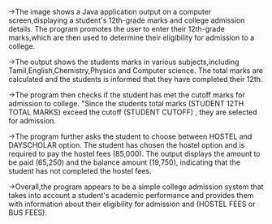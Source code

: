 ->The image shows a Java application output on a computer screen,displaying a student's 12th-grade marks and college admission details.
The program promotes the user to enter their 12th-grade marks,which are then used to determine their eligibility for admission to a college.

->The output shows the students marks in various subjects,including Tamil,English,Chemistry,Physics and Computer science. The total marks 
are calculated and the students is informed that they have completed their 12th.

->The program then checks if the student has met the cutoff marks for admission to college. "Since the students total marks
(STUDENT 12TH TOTAL MARKS) exceed the cutoff (STUDENT CUTOFF) , they are selected for admission.

->The program further asks the student to choose between HOSTEL and DAYSCHOLAR option. The student has chosen the hostel option and is 
required to pay the hostel fees (85,000). The output displays the amount to be paid (65,250) and the balance amount (19,750), 
indicating that the student has not completed the hostel fees.

->Overall,the program appears to be a simple college admission system that takes into account a student's academic performance and 
provides them with information about their eligibility for admission and (HOSTEL FEES or BUS FEES).
